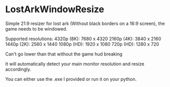 # LostArkWindowResize
Simple 21:9 resizer for lost ark (Without black borders on a 16:9 screen), the game needs to be windowed.

Supported resolutions:
4320p (8K): 7680 x 4320
2160p (4K): 3840 x 2160
1440p (2K): 2560 x 1440
1080p (HD): 1920 x 1080
720p (HD): 1280 x 720

Can't go lower than that without the game hud breaking

It will automatically detect your main monitor resolution and resize accordingly.

You can either use the .exe I provided or run it on your python.
